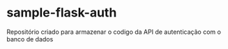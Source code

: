 # sample-flask-auth

Repositório criado para armazenar o codigo da API de autenticação com o banco de dados
